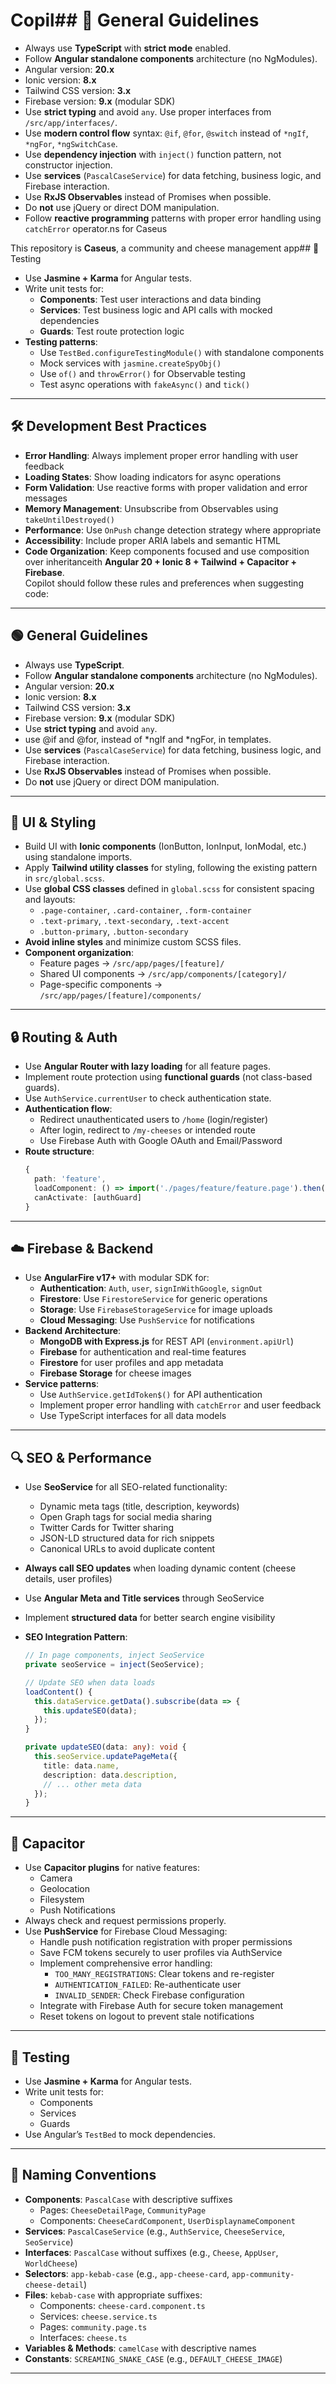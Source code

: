 # Copil## 🔘 General Guidelines

- Always use **TypeScript** with **strict mode** enabled.
- Follow **Angular standalone components** architecture (no NgModules).
- Angular version: **20.x**
- Ionic version: **8.x**
- Tailwind CSS version: **3.x**
- Firebase version: **9.x** (modular SDK)
- Use **strict typing** and avoid `any`. Use proper interfaces from `/src/app/interfaces/`.
- Use **modern control flow** syntax: `@if`, `@for`, `@switch` instead of `*ngIf`, `*ngFor`, `*ngSwitchCase`.
- Use **dependency injection** with `inject()` function pattern, not constructor injection.
- Use **services** (`PascalCaseService`) for data fetching, business logic, and Firebase interaction.
- Use **RxJS Observables** instead of Promises when possible.
- Do **not** use jQuery or direct DOM manipulation.
- Follow **reactive programming** patterns with proper error handling using `catchError` operator.ns for Caseus

This repository is **Caseus**, a community and cheese management app## 🧪 Testing

- Use **Jasmine + Karma** for Angular tests.
- Write unit tests for:
  - **Components**: Test user interactions and data binding
  - **Services**: Test business logic and API calls with mocked dependencies
  - **Guards**: Test route protection logic
- **Testing patterns**:
  - Use `TestBed.configureTestingModule()` with standalone components
  - Mock services with `jasmine.createSpyObj()`
  - Use `of()` and `throwError()` for Observable testing
  - Test async operations with `fakeAsync()` and `tick()`

---

## 🛠️ Development Best Practices

- **Error Handling**: Always implement proper error handling with user feedback
- **Loading States**: Show loading indicators for async operations
- **Form Validation**: Use reactive forms with proper validation and error messages
- **Memory Management**: Unsubscribe from Observables using `takeUntilDestroyed()`
- **Performance**: Use `OnPush` change detection strategy where appropriate
- **Accessibility**: Include proper ARIA labels and semantic HTML
- **Code Organization**: Keep components focused and use composition over inheritanceith **Angular 20 + Ionic 8 + Tailwind + Capacitor + Firebase**.  
  Copilot should follow these rules and preferences when suggesting code:

---

## 🟢 General Guidelines

- Always use **TypeScript**.
- Follow **Angular standalone components** architecture (no NgModules).
- Angular version: **20.x**
- Ionic version: **8.x**
- Tailwind CSS version: **3.x**
- Firebase version: **9.x** (modular SDK)
- Use **strict typing** and avoid `any`.
- use @if and @for, instead of *ngIf and *ngFor, in templates.
- Use **services** (`PascalCaseService`) for data fetching, business logic, and Firebase interaction.
- Use **RxJS Observables** instead of Promises when possible.
- Do **not** use jQuery or direct DOM manipulation.

---

## 🎨 UI & Styling

- Build UI with **Ionic components** (IonButton, IonInput, IonModal, etc.) using standalone imports.
- Apply **Tailwind utility classes** for styling, following the existing pattern in `src/global.scss`.
- Use **global CSS classes** defined in `global.scss` for consistent spacing and layouts:
  - `.page-container`, `.card-container`, `.form-container`
  - `.text-primary`, `.text-secondary`, `.text-accent`
  - `.button-primary`, `.button-secondary`
- **Avoid inline styles** and minimize custom SCSS files.
- **Component organization**:
  - Feature pages → `/src/app/pages/[feature]/`
  - Shared UI components → `/src/app/components/[category]/`
  - Page-specific components → `/src/app/pages/[feature]/components/`

---

## 🔒 Routing & Auth

- Use **Angular Router with lazy loading** for all feature pages.
- Implement route protection using **functional guards** (not class-based guards).
- Use `AuthService.currentUser` to check authentication state.
- **Authentication flow**:
  - Redirect unauthenticated users to `/home` (login/register)
  - After login, redirect to `/my-cheeses` or intended route
  - Use Firebase Auth with Google OAuth and Email/Password
- **Route structure**:
  ```typescript
  {
    path: 'feature',
    loadComponent: () => import('./pages/feature/feature.page').then(m => m.FeaturePage),
    canActivate: [authGuard]
  }
  ```

---

## ☁️ Firebase & Backend

- Use **AngularFire v17+** with modular SDK for:
  - **Authentication**: `Auth`, `user`, `signInWithGoogle`, `signOut`
  - **Firestore**: Use `FirestoreService` for generic operations
  - **Storage**: Use `FirebaseStorageService` for image uploads
  - **Cloud Messaging**: Use `PushService` for notifications
- **Backend Architecture**:
  - **MongoDB with Express.js** for REST API (`environment.apiUrl`)
  - **Firebase** for authentication and real-time features
  - **Firestore** for user profiles and app metadata
  - **Firebase Storage** for cheese images
- **Service patterns**:
  - Use `AuthService.getIdToken$()` for API authentication
  - Implement proper error handling with `catchError` and user feedback
  - Use TypeScript interfaces for all data models

---

## 🔍 SEO & Performance

- Use **SeoService** for all SEO-related functionality:
  - Dynamic meta tags (title, description, keywords)
  - Open Graph tags for social media sharing
  - Twitter Cards for Twitter sharing
  - JSON-LD structured data for rich snippets
  - Canonical URLs to avoid duplicate content
- **Always call SEO updates** when loading dynamic content (cheese details, user profiles)
- Use **Angular Meta and Title services** through SeoService
- Implement **structured data** for better search engine visibility
- **SEO Integration Pattern**:

  ```typescript
  // In page components, inject SeoService
  private seoService = inject(SeoService);

  // Update SEO when data loads
  loadContent() {
    this.dataService.getData().subscribe(data => {
      this.updateSEO(data);
    });
  }

  private updateSEO(data: any): void {
    this.seoService.updatePageMeta({
      title: data.name,
      description: data.description,
      // ... other meta data
    });
  }
  ```

---

## 📱 Capacitor

- Use **Capacitor plugins** for native features:
  - Camera
  - Geolocation
  - Filesystem
  - Push Notifications
- Always check and request permissions properly.
- Use **PushService** for Firebase Cloud Messaging:
  - Handle push notification registration with proper permissions
  - Save FCM tokens securely to user profiles via AuthService
  - Implement comprehensive error handling:
    - `TOO_MANY_REGISTRATIONS`: Clear tokens and re-register
    - `AUTHENTICATION_FAILED`: Re-authenticate user
    - `INVALID_SENDER`: Check Firebase configuration
  - Integrate with Firebase Auth for secure token management
  - Reset tokens on logout to prevent stale notifications

---

## 🧪 Testing

- Use **Jasmine + Karma** for Angular tests.
- Write unit tests for:
  - Components
  - Services
  - Guards
- Use Angular’s `TestBed` to mock dependencies.

---

## 📂 Naming Conventions

- **Components**: `PascalCase` with descriptive suffixes
  - Pages: `CheeseDetailPage`, `CommunityPage`
  - Components: `CheeseCardComponent`, `UserDisplaynameComponent`
- **Services**: `PascalCaseService` (e.g., `AuthService`, `CheeseService`, `SeoService`)
- **Interfaces**: `PascalCase` without suffixes (e.g., `Cheese`, `AppUser`, `WorldCheese`)
- **Selectors**: `app-kebab-case` (e.g., `app-cheese-card`, `app-community-cheese-detail`)
- **Files**: `kebab-case` with appropriate suffixes:
  - Components: `cheese-card.component.ts`
  - Services: `cheese.service.ts`
  - Pages: `community.page.ts`
  - Interfaces: `cheese.ts`
- **Variables & Methods**: `camelCase` with descriptive names
- **Constants**: `SCREAMING_SNAKE_CASE` (e.g., `DEFAULT_CHEESE_IMAGE`)

---
